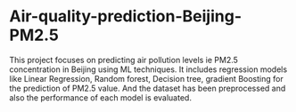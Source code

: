 # Air-quality-prediction-Beijing-PM2.5
This project focuses on predicting air pollution levels ie PM2.5 concentration in Beijing using ML techniques. It includes regression models like Linear Regression, Random forest, Decision tree, gradient Boosting for the prediction of PM2.5 value. And the dataset has been preprocessed and also the performance of each model is evaluated.
